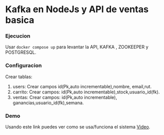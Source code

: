 # Kafka en NodeJs y API de ventas basica

### Ejecucion
Usar `docker compose up` para levantar la API, KAFKA , ZOOKEEPER y POSTGRESQL.
### Configuracion
Crear tablas:
1. users: Crear campos id(Pk,auto incrementable),nombre, email,rut.
2. carrito: Crear campos: id(Pk,auto incrementable),stock,usuario_id(fk).
3. ventas: Crear campos: id(Pk,auto incrementable), ganancias,usuario_id(fk),semana.

### Demo
Usando este link puedes ver como se usa/funciona el sistema [Video](https://youtu.be/5x0ACp96o3w).
